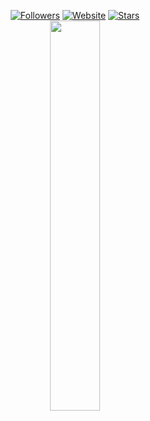 <p align=center>  
  <a href="https://github.com/dk-e?tab=followers"><img alt="Followers" src="https://img.shields.io/github/followers/dk-e?style=for-the-badge&logoColor=ffffff&labelColor=000000&color=000000"></a>
 <a href="https://zurly.me"><img alt="Website" src="https://img.shields.io/website?up_message=zurly.me%20is%20up&up_color=000000&down_message=zurly.me%20is%20down&down_color=FF0000&url=https%3A%2F%2Fzurly.me&style=for-the-badge&labelColor=000000"></a>
  <a href="https://github.com/dk-e?tab=stars"><img alt="Stars" src="https://img.shields.io/github/stars/dk-e?style=for-the-badge&logoColor=ffffff&labelColor=000000&color=000000"></a>
 <br>  
<!--   <a href="https://discord.com/users/745631824163766412"><img src="https://api.status.gg/discord/745631824163766412?theme%5Bbackground%5D%5Bprimary%5D=000000&theme%5Bbackground%5D%5Bsecondary%5D=000000&theme%5Btext%5D%5Bprimary%5D=ffffff&theme%5Btext%5D%5Bsecondary%5D=ffffff&theme%5Bseparator%5D=ffffff&theme%5Blogo%5D=000000" width=40%></a> -->
<a href="https://discord.com/users/745631824163766412"><img src="https://lanyard.cnrad.dev/api/745631824163766412?bg=000000&showDisplayName=true&theme=dark&borderRadius=30px&idleMessage=Probably%20doing%20something%20else..." width=40%></a>
</p>
